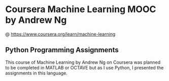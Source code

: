 # Coursera Machine Learning MOOC by Andrew Ng
@ https://www.coursera.org/learn/machine-learning

## Python Programming Assignments
This course of Machine Learning by Andrew Ng on Coursera was planned to be completed in MATLAB or OCTAVE but as I use Python, I presented the assignments in this language. 
